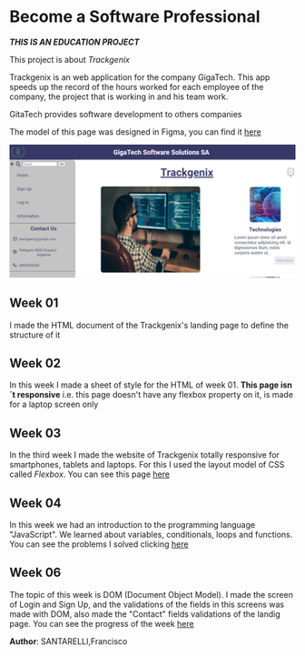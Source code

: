 # Become a Software Professional

***THIS IS AN EDUCATION PROJECT***

This project is about *Trackgenix*

Trackgenix is an web application for the company GigaTech. This app speeds up the record of the hours worked for each employee of the company, the project that is working in and his team work.

GitaTech provides software development to others companies

The model of this page was designed in Figma, you can find it [here](https://www.figma.com/file/nNTIPd7HwRNBoqBnlLO4Vl/UI-kit-RR-(BaSP)-B?node-id=1275%3A5438)

![](Semana-06/assets/landing.png)


## Week 01
I made the HTML document of the Trackgenix's landing page to define the structure of it

## Week 02
In this week I made a sheet of style for the HTML of week 01. **This page isn´t responsive** i.e. this page doesn't have any flexbox property on it, is made for a laptop screen only

## Week 03
In the third week I made the website of Trackgenix totally responsive for smartphones, tablets and laptops. For this I used the layout model of CSS called *Flexbox*. You can see this page [here](https://franciscosantar.github.io/BaSP-A2022-Etapa-1/Semana-03/index.html)

## Week 04
In this week we had an introduction to the programming language "JavaScript". We learned about variables, conditionals, loops and functions. You can see the problems I solved clicking [here](https://franciscosantar.github.io/BaSP-A2022-Etapa-1/Semana-04/index.html)

## Week 06
The topic of this week is DOM (Document Object Model). I made the screen of Login and Sign Up, and the validations of the fields in this screens was made with DOM, also made the "Contact" fields validations of the landig page. You can see the progress of the week [here](https://franciscosantar.github.io/BaSP-A2022-Etapa-1/Semana-06/views/index.html)


**Author**: SANTARELLI,Francisco

